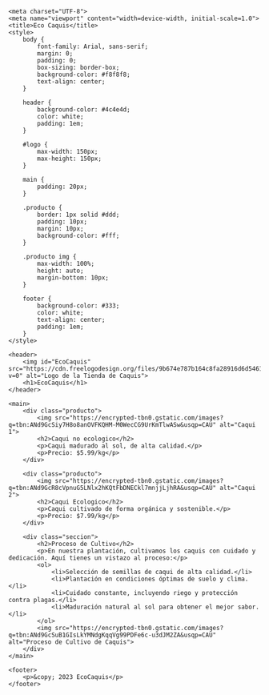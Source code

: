 

<!DOCTYPE html>
<html lang="es">
<head>
    
    <meta charset="UTF-8">
    <meta name="viewport" content="width=device-width, initial-scale=1.0">
    <title>Eco Caquis</title>
    <style>
        body {
            font-family: Arial, sans-serif;
            margin: 0;
            padding: 0;
            box-sizing: border-box;
            background-color: #f8f8f8;
            text-align: center;
        }

        header {
            background-color: #4c4e4d;
            color: white;
            padding: 1em;
        }

        #logo {
            max-width: 150px;
            max-height: 150px;
        }

        main {
            padding: 20px;
        }

        .producto {
            border: 1px solid #ddd;
            padding: 10px;
            margin: 10px;
            background-color: #fff;
        }

        .producto img {
            max-width: 100%;
            height: auto;
            margin-bottom: 10px;
        }

        footer {
            background-color: #333;
            color: white;
            text-align: center;
            padding: 1em;
        }
    </style>
</head>
<body>

    <header>
        <img id="EcoCaquis" src="https://cdn.freelogodesign.org/files/9b674e787b164c8fa28916d6d5461996/thumb/logo_200x200.png?v=0" alt="Logo de la Tienda de Caquis">
        <h1>EcoCaquis</h1>
    </header>

    <main>
        <div class="producto">
            <img src="https://encrypted-tbn0.gstatic.com/images?q=tbn:ANd9GcSiy7H8o8anOVFKQHM-M0WecCG9UrKmTlwASw&usqp=CAU" alt="Caqui 1">
            <h2>Caqui no ecologico</h2>
            <p>Caqui madurado al sol, de alta calidad.</p>
            <p>Precio: $5.99/kg</p>
        </div>

        <div class="producto">
            <img src="https://encrypted-tbn0.gstatic.com/images?q=tbn:ANd9GcR8cVpnuG5LNlx2hKQtFbDNECkl7mnjjLjhRA&usqp=CAU" alt="Caqui 2">
            <h2>Caqui Ecologico</h2>
            <p>Caqui cultivado de forma orgánica y sostenible.</p>
            <p>Precio: $7.99/kg</p>
        </div>

        <div class="seccion">
            <h2>Proceso de Cultivo</h2>
            <p>En nuestra plantación, cultivamos los caquis con cuidado y dedicación. Aquí tienes un vistazo al proceso:</p>
            <ol>
                <li>Selección de semillas de caqui de alta calidad.</li>
                <li>Plantación en condiciones óptimas de suelo y clima.</li>
                <li>Cuidado constante, incluyendo riego y protección contra plagas.</li>
                <li>Maduración natural al sol para obtener el mejor sabor.</li>
            </ol>
            <img src="https://encrypted-tbn0.gstatic.com/images?q=tbn:ANd9GcSuB1GIsLkYMNdgKqqVg99PDFe6c-u3dJM2ZA&usqp=CAU" alt="Proceso de Cultivo de Caquis">
        </div>
    </main>

    <footer>
        <p>&copy; 2023 EcoCaquis</p>
    </footer>
 
</main>
</body>
</html> 
